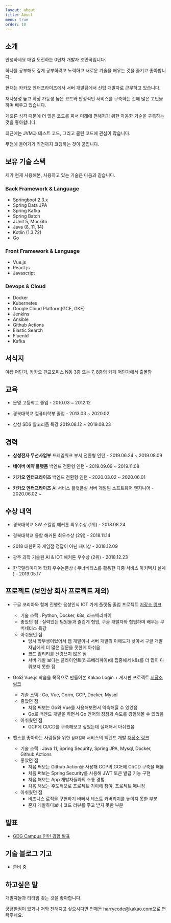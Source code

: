 ```yaml
---
layout: about
title: About
menu: true
order: 10
---
```


## 소개

안녕하세요 매일 도전하는 0년차 개발자 조민국입니다.

하나를 공부해도 깊게 공부하려고 노력하고 새로운 기술을 배우는 것을 즐기고 좋아합니다.

현재는 카카오 엔터프라이즈에서 서버 개발팀에서 신입 개발자로 근무하고 있습니다. 

재사용성 높고 확장 가능성 높은 코드와 안정적인 서비스를 구축하는 것에 많은 고민을 하며 배우고 있습니다.

게으른 성격 때문에 더 많은 코드를 짜서 미래에 편해지기 위한 자동화 기술을 구축하는 것을 좋아합니다.

최근에는 JVM과 테스트 코드, 그리고 클린 코드에 관심이 많습니다.

무덤에 들어가기 직전까지 코딩하는 것이 꿈입니다.

## 보유 기술 스택

제가 현재 사용해본, 사용하고 있는 기술은 다음과 같습니다.

### Back Framework & Language

- Springboot 2.3.x
- Spring Data JPA
- Spring Kafka
- Spring Batch
- JUnit 5, Mockito
- Java (8, 11, 14)
- Kotlin (1.3.72)
- Go

### Front Framework & Language

- Vue.js
- React.js
- Javascript

### Devops & Cloud

- Docker
- Kubernetes
- Google Cloud Platform(GCE, GKE)
- Jenkins
- Ansible
- Github Actions
- Elastic Search
- Fluentd
- Kafka

## 서식지

야탑 어딘가, 카카오 판교오피스 N동 3층 또는 7, 8층의 카페 어딘가에서 출몰함

## 교육

- 문명 고등학교 졸업 - 2010.03 ~ 2012.12

- 경북대학교 컴퓨터학부 졸업 - 2013.03 ~ 2020.02

- 삼성 SDS 알고리즘 특강 2019.08.12 ~ 2019.08.23

## 경력

- **삼성전자 무선사업부** 프레임워크 부서 전환형 인턴 - 2019.06.24 ~ 2019.08.09

- **네이버 예약 플랫폼** 백엔드 전환형 인턴 - 2019.09.09 ~ 2019.11.08

- **카카오 엔터프라이즈** 백엔드 전환형 인턴 - 2020.03.02 ~ 2020.06.01

- **카카오 엔터프라이즈** AI 서비스 플랫폼실 서버 개발팀 소프트웨어 엔지니어 - 2020.06.02 ~

## 수상 내역

- 경북대학교 SW 스킬업 해커톤 최우수상 (1위) - 2018.08.24

- 경북대학교 융합 해커톤 최우수상 (2위) - 2018.11.14

- 2018 대한민국 게임잼 정답이 아닌 재미상 - 2018.12.09

- 광주 과학 기술원 AI & IOT 해커톤 우수상 (2위) - 2018.12.23

- 한국멀티미디어 학회 우수논문상 ( 쿠너베티스를 활용한 다중 서비스 아키텍처 설계 ) - 2019.05.17

## 프로젝트 (보안상 회사 프로젝트 제외)

- 구글 코리아와 함께 진행한 음성인식 IOT 가게 플랫폼 졸업 프로젝트 [저장소 링크](https://github.com/minkukjo/CapstoneDesign2)
  - 기술 스택 : Python, Docker, k8s, 라즈베리파이
  - 좋았던 점 : 실력있는 팀원들과 즐겁게 협업, 구글 개발자와 협업하며 배우는 쿠버네티스 특강
  - 아쉬웠던 점 
    - 당시 학부생이었어서 웹 개발이나 서버 개발의 이해도가 낮아서 구글 개발자님에게 더 많은 질문을 못한게 아쉬움
    - 코드 퀄리티를 신경쓰지 않은 점
    - 서버 개발 보다는 클라이언트(라즈베리파이)에 집중해서 k8s를 더 많이 다뤄보지 못한 점

- Go와 Vue.js 학습을 목적으로 만들어본 Kakao Login + 게시판 프로젝트 [저장소 링크](https://github.com/minkukjo/BookStudy)
  - 기술 스택 : Go, Vue, Gorm, GCP, Docker, Mysql
  - 좋았던 점
    - 처음 써보는 Go와 Vue를 사용해보면서 익숙해질 수 있었음
    - Go로 백엔드 개발을 하면서 Go 언어의 장점과 속도를 경험해볼 수 있었음
  - 아쉬웠던 점
    - GCP에 CI/CD를 구축해보고 싶었는데 실패해서 아쉬웠음

- 헬스를 좋아하는 사람들을 위한 `삼대얼마` 서비스의 백엔드 개발 [저장소 링크](https://github.com/depromeet/8th-warming-up-backend-2team)
  - 기술 스택 : Java 11, Spring Security, Spring JPA, Mysql, Docker, Github Actions
  - 좋았던 점 
    - 처음 써보는 Github Action을 사용해 GCP의 GCE에 CI/CD 구축을 해봄
    - 처음 써보는 Spring Security를 사용해 JWT 토큰 발급 기능 구현
    - 처음 해보는 App 개발자들과의 소통 경험
    - 처음 해보는 주도적으로 프로젝트 기획에 참여, 프로젝트 매니징
  - 아쉬웠던 점 
    - 비즈니스 로직을 구현하기 바빠서 테스트 커버리지를 높이지 못한 부분
    - 혼자 개발하다보니 코드 리뷰를 주고 받지 못한 부분

## 발표

- [GDG Campus 인턴 경험 발표](https://festa.io/events/1118?fbclid=IwAR3ZbOFO6raTOddnZO6kdtxn74ig-vFH9-HkXfIlPG05hTeNn4oc4scYZzs)

## 기술 블로그 기고

- 준비 중

## 하고싶은 말

개발자들과 티타임 갖는 것을 좋아합니다.

궁금한점이 있거나 저와 친해지고 싶으시다면 언제든 harrycode@kakao.com으로 연락주세요.
